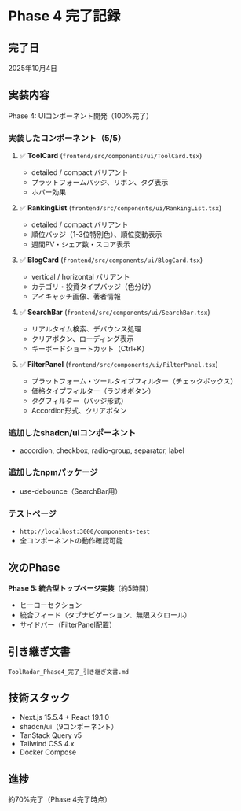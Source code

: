 # Phase 4 完了記録

## 完了日
2025年10月4日

## 実装内容
Phase 4: UIコンポーネント開発（100%完了）

### 実装したコンポーネント（5/5）
1. ✅ **ToolCard** (`frontend/src/components/ui/ToolCard.tsx`)
   - detailed / compact バリアント
   - プラットフォームバッジ、リボン、タグ表示
   - ホバー効果

2. ✅ **RankingList** (`frontend/src/components/ui/RankingList.tsx`)
   - detailed / compact バリアント
   - 順位バッジ（1-3位特別色）、順位変動表示
   - 週間PV・シェア数・スコア表示

3. ✅ **BlogCard** (`frontend/src/components/ui/BlogCard.tsx`)
   - vertical / horizontal バリアント
   - カテゴリ・投資タイプバッジ（色分け）
   - アイキャッチ画像、著者情報

4. ✅ **SearchBar** (`frontend/src/components/ui/SearchBar.tsx`)
   - リアルタイム検索、デバウンス処理
   - クリアボタン、ローディング表示
   - キーボードショートカット（Ctrl+K）

5. ✅ **FilterPanel** (`frontend/src/components/ui/FilterPanel.tsx`)
   - プラットフォーム・ツールタイプフィルター（チェックボックス）
   - 価格タイプフィルター（ラジオボタン）
   - タグフィルター（バッジ形式）
   - Accordion形式、クリアボタン

### 追加したshadcn/uiコンポーネント
- accordion, checkbox, radio-group, separator, label

### 追加したnpmパッケージ
- use-debounce（SearchBar用）

### テストページ
- `http://localhost:3000/components-test`
- 全コンポーネントの動作確認可能

## 次のPhase
**Phase 5: 統合型トップページ実装**（約5時間）
- ヒーローセクション
- 統合フィード（タブナビゲーション、無限スクロール）
- サイドバー（FilterPanel配置）

## 引き継ぎ文書
`ToolRadar_Phase4_完了_引き継ぎ文書.md`

## 技術スタック
- Next.js 15.5.4 + React 19.1.0
- shadcn/ui（9コンポーネント）
- TanStack Query v5
- Tailwind CSS 4.x
- Docker Compose

## 進捗
約70%完了（Phase 4完了時点）
